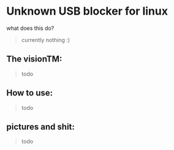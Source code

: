 # Unknown USB blocker for linux
what does this do?
> currently nothing :)
## The visionTM:
> todo
## How to use:
> todo
## pictures and shit:
> todo


